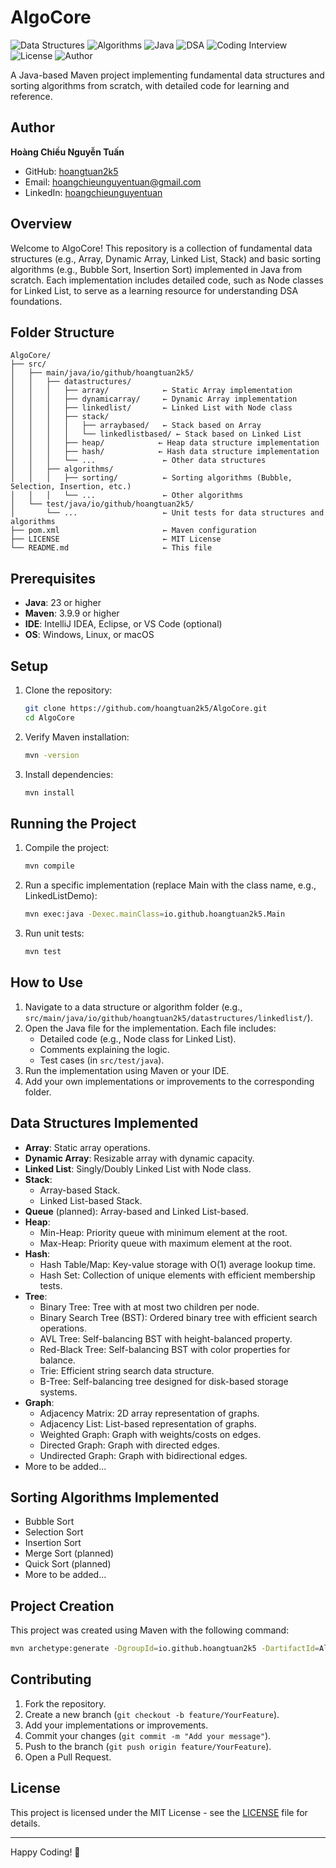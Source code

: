 # AlgoCore

![Data Structures](https://img.shields.io/badge/-Data%20Structures-blue)
![Algorithms](https://img.shields.io/badge/-Algorithms-green)
![Java](https://img.shields.io/badge/Language-Java-red)
![DSA](https://img.shields.io/badge/-DSA-yellow)
![Coding Interview](https://img.shields.io/badge/-Coding%20Interview-purple)
![License](https://img.shields.io/badge/License-MIT-brightgreen)
![Author](https://img.shields.io/badge/Author-Ho%C3%A0ng%20Chi%E1%BB%81u%20Nguy%E1%BB%85n%20Tu%E1%BA%A5n-blueviolet)

A Java-based Maven project implementing fundamental data structures and sorting algorithms from scratch, with detailed code for learning and reference.

## Author
**Hoàng Chiều Nguyễn Tuấn**  

- GitHub: [hoangtuan2k5](https://github.com/hoangtuan2k5)
- Email: hoangchieunguyentuan@gmail.com
- LinkedIn: [hoangchieunguyentuan](https://linkedin.com/in/hoangchieunguyentuan)

## Overview
Welcome to AlgoCore! This repository is a collection of fundamental data structures (e.g., Array, Dynamic Array, Linked List, Stack) and basic sorting algorithms (e.g., Bubble Sort, Insertion Sort) implemented in Java from scratch. Each implementation includes detailed code, such as Node classes for Linked List, to serve as a learning resource for understanding DSA foundations.

## Folder Structure
```
AlgoCore/
├── src/
│   ├── main/java/io/github/hoangtuan2k5/
│   │   ├── datastructures/
│   │   │   ├── array/            ← Static Array implementation
│   │   │   ├── dynamicarray/     ← Dynamic Array implementation
│   │   │   ├── linkedlist/       ← Linked List with Node class
│   │   │   ├── stack/
│   │   │   │   ├── arraybased/   ← Stack based on Array
│   │   │   │   └── linkedlistbased/ ← Stack based on Linked List
│   │   │   ├── heap/            ← Heap data structure implementation
│   │   │   ├── hash/            ← Hash data structure implementation
│   │   │   └── ...               ← Other data structures
│   │   ├── algorithms/
│   │   │   ├── sorting/          ← Sorting algorithms (Bubble, Selection, Insertion, etc.)
│   │   │   └── ...               ← Other algorithms
│   └── test/java/io/github/hoangtuan2k5/
│       └── ...                   ← Unit tests for data structures and algorithms
├── pom.xml                       ← Maven configuration
├── LICENSE                       ← MIT License
└── README.md                     ← This file
```

## Prerequisites

- **Java**: 23 or higher
- **Maven**: 3.9.9 or higher
- **IDE**: IntelliJ IDEA, Eclipse, or VS Code (optional)
- **OS**: Windows, Linux, or macOS

## Setup

1. Clone the repository:
   ```bash
   git clone https://github.com/hoangtuan2k5/AlgoCore.git
   cd AlgoCore
   ```

2. Verify Maven installation:
   ```bash
   mvn -version
   ```

3. Install dependencies:
   ```bash
   mvn install
   ```

## Running the Project

1. Compile the project:
   ```bash
   mvn compile
   ```

2. Run a specific implementation (replace Main with the class name, e.g., LinkedListDemo):
   ```bash
   mvn exec:java -Dexec.mainClass=io.github.hoangtuan2k5.Main
   ```

3. Run unit tests:
   ```bash
   mvn test
   ```

## How to Use

1. Navigate to a data structure or algorithm folder (e.g., `src/main/java/io/github/hoangtuan2k5/datastructures/linkedlist/`).
2. Open the Java file for the implementation. Each file includes:
   - Detailed code (e.g., Node class for Linked List).
   - Comments explaining the logic.
   - Test cases (in `src/test/java`).
3. Run the implementation using Maven or your IDE.
4. Add your own implementations or improvements to the corresponding folder.

## Data Structures Implemented

- **Array**: Static array operations.
- **Dynamic Array**: Resizable array with dynamic capacity.
- **Linked List**: Singly/Doubly Linked List with Node class.
- **Stack**:
  - Array-based Stack.
  - Linked List-based Stack.
- **Queue** (planned): Array-based and Linked List-based.
- **Heap**:
  - Min-Heap: Priority queue with minimum element at the root.
  - Max-Heap: Priority queue with maximum element at the root.
- **Hash**:
  - Hash Table/Map: Key-value storage with O(1) average lookup time.
  - Hash Set: Collection of unique elements with efficient membership tests.
- **Tree**:
  - Binary Tree: Tree with at most two children per node.
  - Binary Search Tree (BST): Ordered binary tree with efficient search operations.
  - AVL Tree: Self-balancing BST with height-balanced property.
  - Red-Black Tree: Self-balancing BST with color properties for balance.
  - Trie: Efficient string search data structure.
  - B-Tree: Self-balancing tree designed for disk-based storage systems.
- **Graph**:
  - Adjacency Matrix: 2D array representation of graphs.
  - Adjacency List: List-based representation of graphs.
  - Weighted Graph: Graph with weights/costs on edges.
  - Directed Graph: Graph with directed edges.
  - Undirected Graph: Graph with bidirectional edges.
- More to be added...

## Sorting Algorithms Implemented

- Bubble Sort
- Selection Sort
- Insertion Sort
- Merge Sort (planned)
- Quick Sort (planned)
- More to be added...

## Project Creation
This project was created using Maven with the following command:
```bash
mvn archetype:generate -DgroupId=io.github.hoangtuan2k5 -DartifactId=AlgoCore -DarchetypeArtifactId=maven-archetype-quickstart -DinteractiveMode=false
```

## Contributing

1. Fork the repository.
2. Create a new branch (`git checkout -b feature/YourFeature`).
3. Add your implementations or improvements.
4. Commit your changes (`git commit -m "Add your message"`).
5. Push to the branch (`git push origin feature/YourFeature`).
6. Open a Pull Request.

## License
This project is licensed under the MIT License - see the [LICENSE](LICENSE) file for details.

---

Happy Coding! 🚀